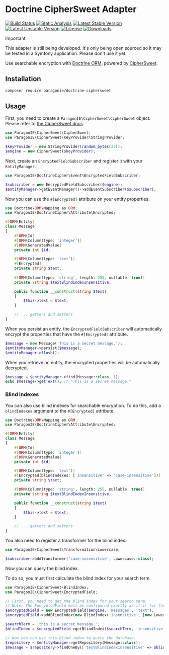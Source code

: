# Doctrine CipherSweet Adapter

[![Build Status](https://github.com/paragonie/doctrine-ciphersweet/actions/workflows/ci.yml/badge.svg)](https://github.com/paragonie/doctrine-ciphersweet/actions)
[![Static Analysis](https://github.com/paragonie/doctrine-ciphersweet/actions/workflows/psalm.yml/badge.svg)](https://github.com/paragonie/doctrine-ciphersweet/actions)
[![Latest Stable Version](https://poser.pugx.org/paragonie/doctrine-ciphersweet/v/stable)](https://packagist.org/packages/paragonie/doctrine-cipher)
[![Latest Unstable Version](https://poser.pugx.org/paragonie/doctrine-ciphersweet/v/unstable)](https://packagist.org/packages/paragonie/doctrine-cipher)
[![License](https://poser.pugx.org/paragonie/doctrine-ciphersweet/license)](https://packagist.org/packages/paragonie/doctrine-cipher)
[![Downloads](https://img.shields.io/packagist/dt/paragonie/doctrine-cipher.svg)](https://packagist.org/packages/paragonie/doctrine-cipher)

> [!IMPORTANT]
> This adapter is still being developed. It's only being open sourced so
> it may be tested in a Symfony application. Please don't use it yet.

Use searchable encryption with [Doctrine ORM](https://github.com/doctrine/orm), powered by 
[CipherSweet](https://ciphersweet.paragonie.com/).

## Installation

```bash
composer require paragonie/doctrine-ciphersweet
```

## Usage

First, you need to create a `ParagonIE\CipherSweet\CipherSweet` object. Please refer to 
[the CipherSweet docs](https://ciphersweet.paragonie.com/php/setup).

```php
use ParagonIE\CipherSweet\CipherSweet;
use ParagonIE\CipherSweet\KeyProvider\StringProvider;

$keyProvider = new StringProvider(random_bytes(32));
$engine = new CipherSweet($keyProvider);
```

Next, create an `EncryptedFieldSubscriber` and register it with your `EntityManager`.

```php
use ParagonIE\DoctrineCipher\Event\EncryptedFieldSubscriber;

$subscriber = new EncryptedFieldSubscriber($engine);
$entityManager->getEventManager()->addEventSubscriber($subscriber);
```

Now you can use the `#[Encrypted]` attribute on your entity properties.

```php
use Doctrine\ORM\Mapping as ORM;
use ParagonIE\DoctrineCipher\Attribute\Encrypted;

#[ORM\Entity]
class Message
{
    #[ORM\Id]
    #[ORM\Column(type: 'integer')]
    #[ORM\GeneratedValue]
    private int $id;

    #[ORM\Column(type: 'text')]
    #[Encrypted]
    private string $text;
    
    #[ORM\Column(type: 'string', length: 255, nullable: true)]
    private ?string $textBlindIndexInsensitive;

    public function __construct(string $text)
    {
        $this->text = $text;
    }

    // ... getters and setters
}
```

When you persist an entity, the `EncryptedFieldSubscriber` will automatically encrypt the properties that have the
`#[Encrypted]` attribute.

```php
$message = new Message('This is a secret message.');
$entityManager->persist($message);
$entityManager->flush();
```

When you retrieve an entity, the encrypted properties will be automatically decrypted.

```php
$message = $entityManager->find(Message::class, 1);
echo $message->getText(); // "This is a secret message."
```

### Blind Indexes

You can also use blind indexes for searchable encryption. To do this, add a `blindIndexes` argument to the 
`#[Encrypted]` attribute.

```php
use Doctrine\ORM\Mapping as ORM;
use ParagonIE\DoctrineCipher\Attribute\Encrypted;

#[ORM\Entity]
class Message
{
    #[ORM\Id]
    #[ORM\Column(type: 'integer')]
    #[ORM\GeneratedValue]
    private int $id;

    #[ORM\Column(type: 'text')]
    #[Encrypted(blindIndexes: ['insensitive' => 'case-insensitive'])]
    private string $text;

    #[ORM\Column(type: 'string', length: 255, nullable: true)]
    private ?string $textBlindIndexInsensitive;

    public function __construct(string $text)
    {
        $this->text = $text;
    }

    // ... getters and setters
}
```

You also need to register a transformer for the blind index.

```php
use ParagonIE\CipherSweet\Transformation\Lowercase;

$subscriber->addTransformer('case-insensitive', Lowercase::class);
```

Now you can query the blind index.

To do so, you must first calculate the blind index for your search term.

```php
use ParagonIE\CipherSweet\BlindIndex;
use ParagonIE\CipherSweet\EncryptedField;

// First, you need to get the blind index for your search term.
// Note: The EncryptedField must be configured exactly as it is for the entity.
$encryptedField = new EncryptedField($engine, 'messages', 'text');
$encryptedField->addBlindIndex(new BlindIndex('insensitive', [new Lowercase()]));

$searchTerm = 'this is a secret message.';
$blindIndex = $encryptedField->getBlindIndex($searchTerm, 'insensitive');

// Now you can use this blind index to query the database.
$repository = $entityManager->getRepository(Message::class);
$message = $repository->findOneBy(['textBlindIndexInsensitive' => $blindIndex]);
```
